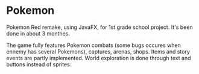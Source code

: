 # Pokemon

Pokemon Red remake, using JavaFX, for 1st grade school project. It's been done in about 3 monthes.

The game fully features Pokemon combats (some bugs occures when ennemy has several Pokemons), captures, arenas, shops.
Items and story events are partly implemented.
World exploration is done through text and buttons instead of sprites.
